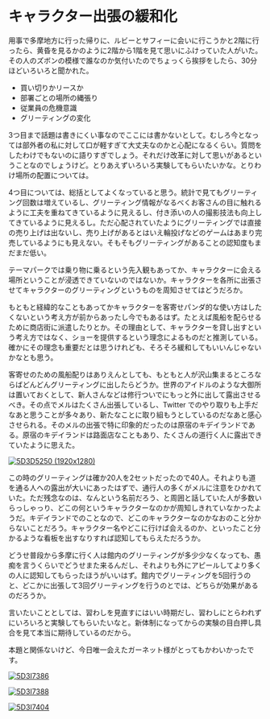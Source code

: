 # キャラクター出張の緩和化

用事で多摩地方に行った帰りに、ルビーとサフィーに会いに行こうかと2階に行ったら、黄昏を見るかのように2階から1階を見て思いにふけっていた人がいた。その人のズボンの模様で誰なのか気付いたのでちょっくら挨拶をしたら、30分ほどいろいろと聞かれた。

* 買い切りかリースか
* 部署ごとの場所の縄張り
* 従業員の危機意識
* グリーティングの変化

3つ目まで話題は書きにくい事なのでここには書かないとして。むしろ今となっては部外者の私に対して口が軽すぎて大丈夫なのかと心配になるくらい。質問をしたわけでもないのに語りすぎでしょう。それだけ改革に対して思いがあるということなのでしょうけど。とりあえずいろいろ実験してもらいたいかな。とりわけ場所の配置については。

4つ目については、総括としてよくなっていると思う。統計で見てもグリーティング回数は増えているし、グリーティング情報がなるべくお客さんの目に触れるように工夫を重ねてきているように見えるし、付き添いの人の撮影技法も向上してきているように見えるし。ただ心配されていたようにグリーティングでは直接の売り上げは出ないし、売り上げがあるとはいえ輪投げなどのゲームはあまり完売しているようにも見えない。そもそもグリーティングがあることの認知度もまだまだ低い。

テーマパークでは乗り物に乗るという先入観もあってか、キャラクターに会える場所ということが浸透できていないのではないか。キャラクターを各所に出張させてキャラクターのグリーティングというものを周知させてはどうだろか。

もともと経緯的なこともあってかキャラクターを客寄せパンダ的な使い方はしたくないという考え方が前からあったし今でもあるはず。たとえば風船を配らせるために商店街に派遣したりとか。その理由として、キャラクターを貸し出すという考え方ではなく、ショーを提供するという理念によるものだと推測している。確かにその理念も重要だとは思うけれども、そろそろ緩和してもいいんじゃないかなとも思う。

客寄せのための風船配りはありえんとしても、もともと人が沢山集まるところならばどんどんグリーティングに出したらどうか。世界のアイドルのような大御所は置いておくとして、新人さんなどは修行ついでにもっと外に出して露出させるべき。その点でメルはたくさん出張しているし、Twitter でのやり取りも上手だなあと思うことが多々あり、新たなことに取り組もうとしているのだなあと感心させられる。そのメルの出張で特に印象的だったのは原宿のキデイランドである。原宿のキデイランドは路面店なこともあり、たくさんの道行く人に露出できていたように思えた。

[![5D3D5250 (1920x1280)](https://lh3.googleusercontent.com/-jRczuuG2CFg/UUmOw-aCG8I/AAAAAAAANyE/AWD8DEB0upQ/s500/5D3D5250%2520%25281920x1280%2529.jpg)](https://picasaweb.google.com/lh/photo/3-ZmPIs3H-Fml-Gjk6BOcdMTjNZETYmyPJy0liipFm0?feat=embedwebsite)

この時のグリーティングは確か20人を2セットだったので40人。それよりも道を通る人への露出が大いにあったはずで、通行人の多くがメルに注意をひかれていた。ただ残念なのは、なんという名前だろう、と周囲と話していた人が多数いらっしゃっり、どこの何というキャラクターなのかが周知しきれていなかったようだ。キデイランドでのことなので、どこのキャラクターなのかなおのこと分からないことだろう。キャラクター名やどこに行けば会えるのか、といったこと分かるような看板を出すなりすれば認知してもらえただろうか。

どうせ普段から多摩に行く人は館内のグリーティングが多少少なくなっても、愚痴を言うくらいでどうせまた来るんだし、それよりも外にアピールしてより多くの人に認知してもらったほうがいいはず。館内でグリーティングを5回行うのと、どこかに出張して3回グリーティングを行うのとでは、どちらが効果があるのだろうか。

言いたいこととしては、習わしを見直すにはいい時期だし、習わしにとらわれずにいろいろと実験してもらいたいなと。新体制になってからの実験の目白押し具合を見て本当に期待しているのだから。

本題と関係ないけど、今日唯一会えたガーネット様がとってもかわいかったです。

[![5D3I7386](http://farm8.staticflickr.com/7289/10378417306_e80296c23b.jpg)](http://www.flickr.com/photos/ohtake_tomohiro/10378417306/)

[![5D3I7388](http://farm8.staticflickr.com/7355/10378374004_947f806b53.jpg)](http://www.flickr.com/photos/ohtake_tomohiro/10378374004/)

[![5D3I7404](http://farm4.staticflickr.com/3671/10378362034_cf4a2a1602.jpg)](http://www.flickr.com/photos/ohtake_tomohiro/10378362034/)
